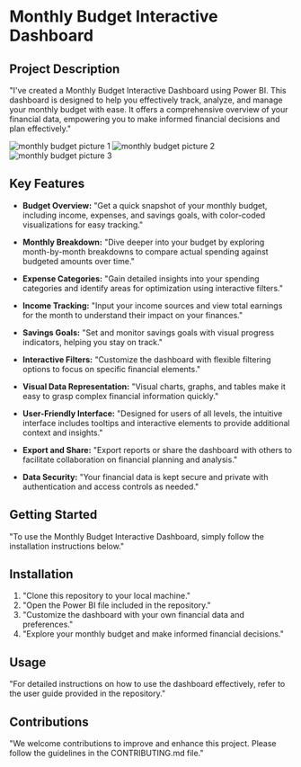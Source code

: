 # Monthly Budget Interactive Dashboard

## Project Description

"I've created a Monthly Budget Interactive Dashboard using Power BI. This dashboard is designed to help you effectively track, analyze, and manage your monthly budget with ease. It offers a comprehensive overview of your financial data, empowering you to make informed financial decisions and plan effectively."

![monthly budget picture 1](https://github.com/Umarashid/monthly_budget/assets/134784083/6190ca83-f058-45bd-83bd-7408676c1565)
![monthly budget picture 2](https://github.com/Umarashid/monthly_budget/assets/134784083/06501c30-ad23-4fb4-a931-67e7c0cc2813)
![monthly budget picture 3](https://github.com/Umarashid/monthly_budget/assets/134784083/3e03f099-872f-4e1d-807b-e06e844ac4e1)

## Key Features

- **Budget Overview:** "Get a quick snapshot of your monthly budget, including income, expenses, and savings goals, with color-coded visualizations for easy tracking."

- **Monthly Breakdown:** "Dive deeper into your budget by exploring month-by-month breakdowns to compare actual spending against budgeted amounts over time."

- **Expense Categories:** "Gain detailed insights into your spending categories and identify areas for optimization using interactive filters."

- **Income Tracking:** "Input your income sources and view total earnings for the month to understand their impact on your finances."

- **Savings Goals:** "Set and monitor savings goals with visual progress indicators, helping you stay on track."

- **Interactive Filters:** "Customize the dashboard with flexible filtering options to focus on specific financial elements."

- **Visual Data Representation:** "Visual charts, graphs, and tables make it easy to grasp complex financial information quickly."

- **User-Friendly Interface:** "Designed for users of all levels, the intuitive interface includes tooltips and interactive elements to provide additional context and insights."

- **Export and Share:** "Export reports or share the dashboard with others to facilitate collaboration on financial planning and analysis."

- **Data Security:** "Your financial data is kept secure and private with authentication and access controls as needed."

## Getting Started

"To use the Monthly Budget Interactive Dashboard, simply follow the installation instructions below."

## Installation

1. "Clone this repository to your local machine."
2. "Open the Power BI file included in the repository."
3. "Customize the dashboard with your own financial data and preferences."
4. "Explore your monthly budget and make informed financial decisions."

## Usage

"For detailed instructions on how to use the dashboard effectively, refer to the user guide provided in the repository."

## Contributions

"We welcome contributions to improve and enhance this project. Please follow the guidelines in the CONTRIBUTING.md file."
